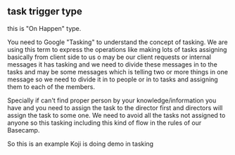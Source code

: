 ## task trigger type
this is "On Happen" type. 

You need to Google "Tasking" to understand the concept of tasking. We are using this term to express the operations like making lots of tasks assigning basically from client side to us o may be our client requests or internal messages it has tasking and we need to divide these messages in to the tasks and may be some messages which is telling two or more things in one message so we need to divide it in to people or in to tasks and assigning them to each of the members. 

Specially if can't find proper person by your knowledge/information you have and you need to assign the task to the director first and directors will assign the task to some one. We need to avoid all the tasks not assigned to anyone so this tasking including this kind of flow in the rules of our Basecamp.

So this is an example Koji is doing demo in tasking

